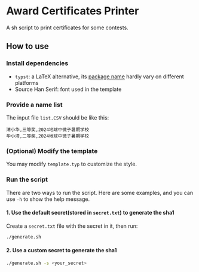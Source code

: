 # Award Certificates Printer

A sh script to print certificates for some contests.

## How to use

### Install dependencies

- `typst`: a LaTeX alternative, its [package name](https://repology.org/project/typst/versions) hardly vary on different platforms
- Source Han Serif: font used in the template

### Provide a name list

The input file `list.CSV` should be like this:

```text
清小华,三等奖,2024地球中微子暑期学校
华小清,二等奖,2024地球中微子暑期学校
```

### (Optional) Modify the template

You may modify `template.typ` to customize the style.

### Run the script

There are two ways to run the script. Here are some examples, and you can use `-h` to show the help message.

#### 1. Use the default secret(stored in `secret.txt`) to generate the sha1

Create a `secret.txt` file with the secret in it, then run:

```bash
./generate.sh
```

#### 2. Use a custom secret to generate the sha1

```bash
./generate.sh -s <your_secret>
```

